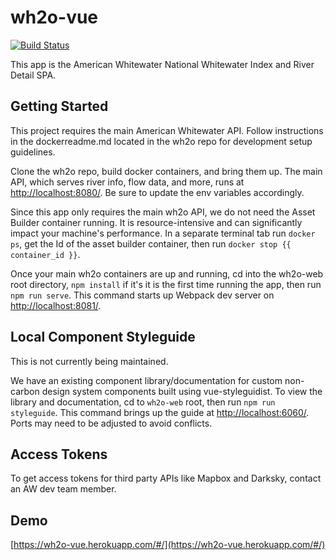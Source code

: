 # wh2o-vue

[![Build Status](https://travis-ci.org/AmericanWhitewater/wh2o-vue.svg?branch=master)](https://travis-ci.org/AmericanWhitewater/wh2o-vue)

This app is the American Whitewater National Whitewater Index and River Detail SPA.

## Getting Started

This project requires the main American Whitewater API. Follow instructions in the dockerreadme.md located in the wh2o repo for development setup guidelines.

Clone the wh2o repo, build docker containers, and bring them up. The main API, which serves river info, flow data, and more, runs at [http://localhost:8080/](http://localhost:8080/). Be sure to update the env variables accordingly.

Since this app only requires the main wh2o API, we do not need the Asset Builder container running. It is resource-intensive and can significantly impact your machine's performance. In a separate terminal tab run `docker ps`, get the Id of the asset builder container, then run `docker stop {{ container_id }}`.

Once your main wh2o containers are up and running, cd into the wh2o-web root directory, `npm install` if it's it is the first time running the app, then run `npm run serve`. This command starts up Webpack dev server on [http://localhost:8081/](http://localhost:8081/).

## Local Component Styleguide

This is not currently being maintained.

We have an existing component library/documentation for custom non-carbon design system components built using vue-styleguidist. To view the library and documentation, cd to `wh2o-web` root, then run `npm run styleguide`. This command brings up the guide at [http://localhost:6060/](http://localhost:6060/). Ports may need to be adjusted to avoid conflicts.

## Access Tokens

To get access tokens for third party APIs like Mapbox and Darksky, contact an AW dev team member.

## Demo

[https://wh2o-vue.herokuapp.com/#/](https://wh2o-vue.herokuapp.com/#/)
